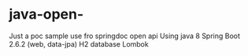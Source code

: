# java-open-

Just a poc sample use fro springdoc open api 
Using 
java 8
Spring Boot 2.6.2 (web, data-jpa)
H2 database
Lombok
